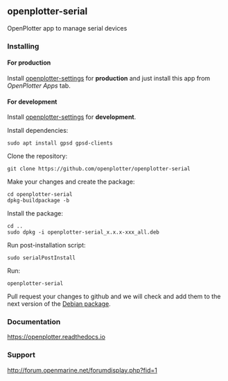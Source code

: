 ## openplotter-serial

OpenPlotter app to manage serial devices

### Installing

#### For production

Install [openplotter-settings](https://github.com/openplotter/openplotter-settings) for **production** and just install this app from *OpenPlotter Apps* tab.

#### For development

Install [openplotter-settings](https://github.com/openplotter/openplotter-settings) for **development**.

Install dependencies:

`sudo apt install gpsd gpsd-clients`

Clone the repository:

`git clone https://github.com/openplotter/openplotter-serial`

Make your changes and create the package:

```
cd openplotter-serial
dpkg-buildpackage -b
```

Install the package:

```
cd ..
sudo dpkg -i openplotter-serial_x.x.x-xxx_all.deb
```

Run post-installation script:

`sudo serialPostInstall`

Run:

`openplotter-serial`

Pull request your changes to github and we will check and add them to the next version of the [Debian package](https://cloudsmith.io/~openplotter/repos/openplotter/packages/).

### Documentation

https://openplotter.readthedocs.io

### Support

http://forum.openmarine.net/forumdisplay.php?fid=1